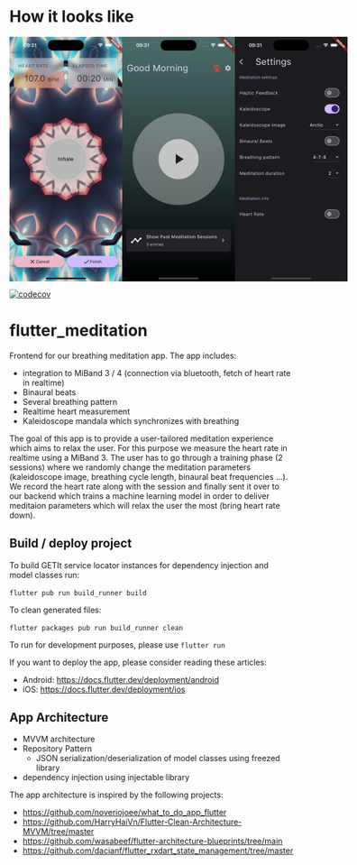 # How it looks like 
<div style="display: flex; justify-content: space-between;">
    <img src="https://github.com/marvpaul/flutter-meditation/blob/master/screenshots/meditationView.png?raw=true" width="200" alt="Meditation view">
    <img src="https://github.com/marvpaul/flutter-meditation/blob/master/screenshots/startscreen.png?raw=true" width="200" alt="Start screen">
    <img src="https://github.com/marvpaul/flutter-meditation/blob/master/screenshots/settings.png?raw=true" width="200" alt="Settings">
</div>

[![codecov](https://codecov.io/gh/marvpaul/flutter-meditation/master/graph/badge.svg)](https://codecov.io/gh/marvpaul/flutter-meditation)

# flutter_meditation

Frontend for our breathing meditation app. The app includes: 
- integration to MiBand 3 / 4 (connection via bluetooth, fetch of heart rate in realtime)
- Binaural beats
- Several breathing pattern
- Realtime heart measurement
- Kaleidoscope mandala which synchronizes with breathing

The goal of this app is to provide a user-tailored meditation experience which aims to relax the user. For this purpose we measure the heart rate in realtime using a MiBand 3. The user has to go through a training phase (2 sessions) where we randomly change the meditation parameters (kaleidoscope image, breathing cycle length, binaural beat frequencies ...). We record the heart rate along with the session and finally sent it over to our backend which trains a machine learning model in order to deliver meditaion parameters which will relax the user the most (bring heart rate down). 



## Build / deploy project

To build GETIt service locator instances for dependency injection and model classes run:

`flutter pub run build_runner build`

To clean generated files:

`flutter packages pub run build_runner clean`

To run for development purposes, please use `flutter run`

If you want to deploy the app, please consider reading these articles: 
- Android: https://docs.flutter.dev/deployment/android
- iOS: https://docs.flutter.dev/deployment/ios

## App Architecture

- MVVM architecture
- Repository Pattern
  - JSON serialization/deserialization of model classes using freezed library
- dependency injection using injectable library

The app architecture is inspired by the following projects:

 - https://github.com/noveriojoee/what_to_do_app_flutter
 - https://github.com/HarryHaiVn/Flutter-Clean-Architecture-MVVM/tree/master
 - https://github.com/wasabeef/flutter-architecture-blueprints/tree/main
 - https://github.com/dacianf/flutter_rxdart_state_management/tree/master
